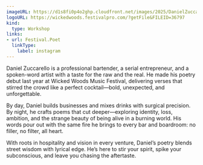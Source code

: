 ```yaml
---
imageURL: https://d1s8fi0p4o2ghp.cloudfront.net/images/2025/DanielZuccarello.jpg
logoURL: https://wickedwoods.festivalpro.com/?getFile&FILEID=36797
kind:
  type: Workshop
links:
- url: Festival.Poet
  linkType:
    label: instagram
---
```

Daniel Zuccarello is a professional bartender, a serial entrepreneur, and a spoken-word artist with a taste for the raw and the real. He made his poetry debut last year at Wicked Woods Music Festival, delivering verses that stirred the crowd like a perfect cocktail—bold, unexpected, and unforgettable.

By day, Daniel builds businesses and mixes drinks with surgical precision. By night, he crafts poems that cut deeper—exploring identity, loss, ambition, and the strange beauty of being alive in a burning world. His words pour out with the same fire he brings to every bar and boardroom: no filler, no filter, all heart.

With roots in hospitality and vision in every venture, Daniel’s poetry blends street wisdom with lyrical edge. He’s here to stir your spirit, spike your subconscious, and leave you chasing the aftertaste.